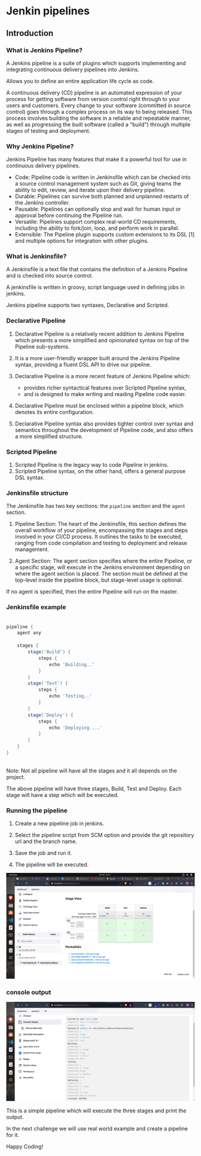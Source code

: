 # Jenkin pipelines

## Introduction

### What is Jenkins Pipeline?
A Jenkins pipeline is a suite of plugins which supports implementing and integrating continuous delivery pipelines into Jenkins.

Allows you to define an entire application life cycle as code.

A continuous delivery (CD) pipeline is an automated expression of your process for getting software from version control right through to your users and customers. Every change to your software (committed in source control) goes through a complex process on its way to being released. This process involves building the software in a reliable and repeatable manner, as well as progressing the built software (called a "build") through multiple stages of testing and deployment.

### Why Jenkins Pipeline?
Jenkins Pipeline has many features that make it a powerful tool for use in continuous delivery pipelines.

- Code: Pipeline code is written in Jenkinsfile which can be checked into a source control management system such as Git, giving teams the ability to edit, review, and iterate upon their delivery pipeline.
- Durable: Pipelines can survive both planned and unplanned restarts of the Jenkins controller.
- Pausable: Pipelines can optionally stop and wait for human input or approval before continuing the Pipeline run.
- Versatile: Pipelines support complex real-world CD requirements, including the ability to fork/join, loop, and perform work in parallel.
- Extensible: The Pipeline plugin supports custom extensions to its DSL [1] and multiple options for integration with other plugins.


### What is Jenkinsfile?
A Jenkinsfile is a text file that contains the definition of a Jenkins Pipeline and is checked into source control. 

A jenkinsfile is written in groovy, script language used in defining jobs in jenkins.

Jenkins pipeline supports two syntaxes, Declarative and Scripted.

### Declarative Pipeline

1. Declarative Pipeline is a relatively recent addition to Jenkins Pipeline which presents a more simplified and opinionated syntax on top of the Pipeline sub-systems.
2. It is a more user-friendly wrapper built around the Jenkins Pipeline syntax, providing a fluent DSL API to drive our pipeline.
3. Declarative Pipeline is a more recent feature of Jenkins Pipeline which:

    - provides richer syntactical features over Scripted Pipeline syntax,
    - and is designed to make writing and reading Pipeline code easier.

4. Declarative Pipeline must be enclosed within a pipeline block, which denotes its entire configuration.
5. Declarative Pipeline syntax also provides tighter control over syntax and semantics throughout the development of Pipeline code, and also offers a more simplified structure.

### Scripted Pipeline

1. Scripted Pipeline is the legacy way to code Pipeline in jenkins.
2. Scripted Pipeline syntax, on the other hand, offers a general purpose DSL syntax.


### Jenkinsfile structure

The Jenkinsfile has two key sections: the `pipeline` section and the `agent` section.

1. Pipeline Section: The heart of the Jenkinsfile, this section defines the overall workflow of your pipeline, encompassing the stages and steps involved in your CI/CD process. It outlines the tasks to be executed, ranging from code compilation and testing to deployment and release management.

2. Agent Section: The agent section specifies where the entire Pipeline, or a specific stage, will execute in the Jenkins environment depending on where the agent section is placed. The section must be defined at the top-level inside the pipeline block, but stage-level usage is optional.

If no agent is specified, then the entire Pipeline will run on the master.

### Jenkinsfile example

```groovy

pipeline {
    agent any

    stages {
        stage('Build') {
            steps {
                echo 'Building..'
            }
        }
        stage('Test') {
            steps {
                echo 'Testing..'
            }
        }
        stage('Deploy') {
            steps {
                echo 'Deploying....'
            }
        }
    }
}
    
```

Note: Not all pipeline will have all the stages and it all depends on the project.

The above pipeline will have three stages, Build, Test and Deploy. Each stage will have a step which will be executed. 

### Running the pipeline

1. Create a new pipeline job in jenkins.

2. Select the pipeline script from SCM option and provide the git repository url and the branch name.

3. Save the job and run it.

4. The pipeline will be executed.


![pipeline](/Images/jenkins/stages.png)

### console output

![Console output](/Images/jenkins/output.png)


This is a simple pipeline which will execute the three stages and print the output.

In the next challenge we will use real world example and create a pipeline for it.

Happy Coding!